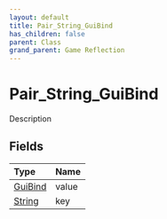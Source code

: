 ```yaml
---
layout: default
title: Pair_String_GuiBind
has_children: false
parent: Class
grand_parent: Game Reflection
---
```

# Pair_String_GuiBind
Description 

## Fields
| Type | Name |
|:-------------|:--------------|
| [GuiBind](/game-reflection/classes/gui_bind.md) | value |
| [String](/game-reflection/components/string.md) | key |
